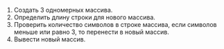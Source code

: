 1. Создать 3 одномерных массива.
2. Определить длину строки для нового массива.
3. Проверить количество символов в строке массива, если символов меньше или равно 3, то перенести в новый массив.
4. Вывести новый массив.